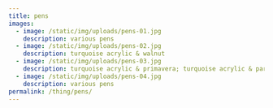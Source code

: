 ```yaml
---
title: pens
images:
  - image: /static/img/uploads/pens-01.jpg
    description: various pens
  - image: /static/img/uploads/pens-02.jpg
    description: turquoise acrylic & walnut
  - image: /static/img/uploads/pens-03.jpg
    description: turquoise acrylic & primavera; turquoise acrylic & partridge wood
  - image: /static/img/uploads/pens-04.jpg
    description: various pens
permalink: /thing/pens/
---
```

